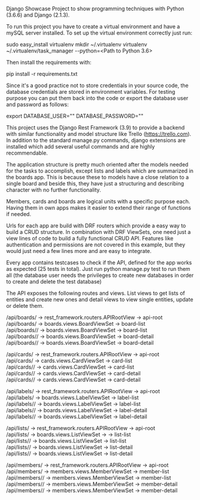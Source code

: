 Django Showcase Project to show programming techniques with Python (3.6.6) and Django (2.1.3).

To run this project you have to create a virtual environment and have a mySQL server installed. To set up the virtual
environment correctly just run:

sudo easy_install virtualenv
mkdir ~/.virtualenv
virtualenv ~/.virtualenv/task_manager --python=<Path to Python 3.6>

Then install the requirements with:

pip install -r requirements.txt

Since it's a good practice not to store credentials in your source code, the database credentials are stored in
environment variables. For testing purpose you can put them back into the code or export the database user and password
as follows:

export DATABASE_USER="<Your DB User>"
DATABASE_PASSWORD="<Your super secret password>"

This project uses the Django Rest Framework (3.9) to provide a backend with similar functionality and model structure
like Trello (https://trello.com). In addition to the standard manage.py commands, django extensions are installed which
add several useful commands and are highly recommendable.

The application structure is pretty much oriented after the models needed for the tasks to accomplish, except lists and
labels which are summarized in the boards app. This is because these to models have a close relation to a single board
and beside this, they have just a structuring and describing character with no further functionality.

Members, cards and boards are logical units with a specific purpose each. Having them in own apps makes it easier to
extend their range of functions if needed.

Urls for each app are build with DRF routers which provide a easy way to build a CRUD structure. In combination with
DRF ViewSets, one need just a view lines of code to build a fully functional CRUD API.
Features like authentication and permissions are not covered in this example, but they would just need a few lines more
and are easy to integrate.

Every app contains testcases to check if the API, defined for the app works as expected (25 tests in total). Just run
python manage.py test to run them all (the database user needs the privileges to create new databases in order to
create and delete the test database)

The API exposes the following routes and views. List views to get lists of entities and create new ones and detail
views to view single entities, update or delete them.

/api/boards/ -> rest_framework.routers.APIRootView -> api-root<br/>
/api/boards/ -> boards.views.BoardViewSet -> board-list<br/>
/api/boards/<format>/ -> boards.views.BoardViewSet -> board-list<br/>
/api/boards/<pk>/ -> boards.views.BoardViewSet -> board-detail<br/>
/api/boards/<pk><format>/ ->  boards.views.BoardViewSet -> board-detail<br/>

/api/cards/ -> rest_framework.routers.APIRootView -> api-root<br/>
/api/cards/ -> cards.views.CardViewSet -> card-list<br/>
/api/cards/<format>/ -> cards.views.CardViewSet -> card-list<br/>
/api/cards/<pk>/ -> cards.views.CardViewSet -> card-detail<br/>
/api/cards/<pk><format>/ -> cards.views.CardViewSet -> card-detail<br/>

/api/labels/ -> rest_framework.routers.APIRootView -> api-root<br/>
/api/labels/ -> boards.views.LabelViewSet -> label-list<br/>
/api/labels/<format>/ -> boards.views.LabelViewSet -> label-list<br/>
/api/labels/<pk>/ -> boards.views.LabelViewSet -> label-detail<br/>
/api/labels/<pk><format>/ -> boards.views.LabelViewSet -> label-detail<br/>

/api/lists/ -> rest_framework.routers.APIRootView -> api-root<br/>
/api/lists/ -> boards.views.ListViewSet ->  -> list-list<br/>
/api/lists/<format>/ -> boards.views.ListViewSet -> list-list<br/>
/api/lists/<pk>/ -> boards.views.ListViewSet -> list-detail<br/>
/api/lists/<pk><format>/ -> boards.views.ListViewSet -> list-detail<br/>

/api/members/ -> rest_framework.routers.APIRootView -> api-root<br/>
/api/members/ -> members.views.MemberViewSet -> member-list<br/>
/api/members/<format>/ -> members.views.MemberViewSet -> member-list<br/>
/api/members/<pk>/ -> members.views.MemberViewSet ->  member-detail<br/>
/api/members/<pk><format>/ -> members.views.MemberViewSet -> member-detail<br/>